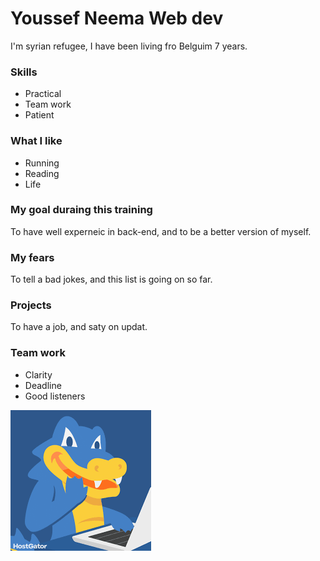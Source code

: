 # Youssef Neema Web dev
I'm syrian refugee, I have been living fro Belguim 7 years.
### Skills
- Practical
- Team work
- Patient

### What I like
- Running
- Reading
- Life

### My goal duraing this training
To have well experneic in back-end, and to be a better version of myself.

### My fears
To tell a bad jokes, and this list is going on so far.
### Projects 
To have a job, and saty on updat.

### Team work
- Clarity
- Deadline
- Good listeners

![my GIF](assets/download.png)